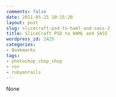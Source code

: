 ```yaml
---
comments: false
date: 2011-05-25 10:15:20
layout: post
slug: slicecraft-psd-to-haml-and-sass-2
title: SliceCraft PSD to HAML and SASS
wordpress_id: 2425
categories:
- Bookmarks
tags:
- photoshop_chop_shop
- ror
- rubyonrails
---
```


None
